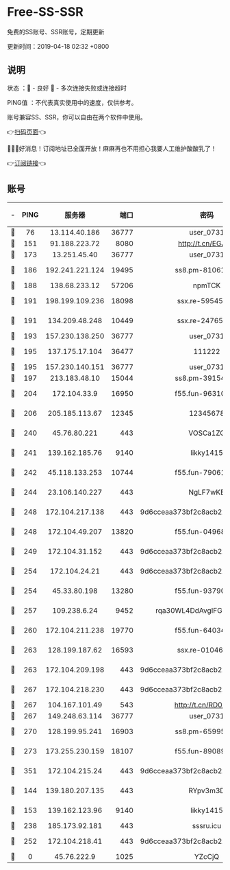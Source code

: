 # Free-SS-SSR

免费的SS账号、SSR账号，定期更新

更新时间：2019-04-18 02:32 +0800

## 说明

状态     ：🙂 - 良好 🙁 - 多次连接失败或连接超时

PING值   ：不代表真实使用中的速度，仅供参考。

账号兼容SS、SSR，你可以自由在两个软件中使用。

👉[扫码页面](https://liesauer.github.io/Free-SS-SSR/)👈

🎉🎉🎉好消息！订阅地址已全面开放！麻麻再也不用担心我要人工维护酸酸乳了！

👉[订阅链接](https://www.liesauer.net/yogurt/subscribe?ACCESS_TOKEN=DAYxR3mMaZAsaqUb)👈

## 账号

|-|PING|服务器|端口|密码|加密方式|区域|
|:----:|:----:|:-----:|-----:|:----:|:----:|:----:|
|🙂|76|13.114.40.186|36777|user_0731|chacha20|JP|
|🙂|151|91.188.223.72|8080|http://t.cn/EGJIyrl|rc4-md5|RU|
|🙂|173|13.251.45.40|36777|user_0731|chacha20|SG|
|🙂|186|192.241.221.124|19495|ss8.pm-81061227|aes-256-cfb|US|
|🙂|188|138.68.233.12|57206|npmTCK|rc4-md5|US|
|🙂|191|198.199.109.236|18098|ssx.re-59545724|aes-256-cfb|US|
|🙂|191|134.209.48.248|10449|ssx.re-24765202|aes-256-cfb|US|
|🙂|193|157.230.138.250|36777|user_0731|chacha20|US|
|🙂|195|137.175.17.104|36477|111222|aes-256-cfb|US|
|🙂|195|157.230.140.151|36777|user_0731|chacha20|US|
|🙂|197|213.183.48.10|15044|ss8.pm-39154943|rc4-md5|RU|
|🙂|204|172.104.33.9|16950|f55.fun-96310007|aes-256-cfb|SG|
|🙂|206|205.185.113.67|12345|12345678|aes-256-cfb|US|
|🙂|240|45.76.80.221|443|VOSCa1ZG|aes-256-cfb|DE|
|🙂|241|139.162.185.76|9140|likky1415|aes-256-cfb|DE|
|🙂|242|45.118.133.253|10744|f55.fun-79061620|aes-256-cfb|SG|
|🙂|244|23.106.140.227|443|NgLF7wKB|aes-256-cfb|US|
|🙂|248|172.104.217.138|443|9d6cceaa373bf2c8acb22e60b6a58be6|aes-256-cfb|US|
|🙂|248|172.104.49.207|13820|f55.fun-04968716|aes-256-cfb|SG|
|🙂|249|172.104.31.152|443|9d6cceaa373bf2c8acb22e60b6a58be6|aes-256-cfb|US|
|🙂|254|172.104.24.21|443|9d6cceaa373bf2c8acb22e60b6a58be6|aes-256-cfb|US|
|🙂|254|45.33.80.198|13280|f55.fun-93790108|aes-256-cfb|US|
|🙂|257|109.238.6.24|9452|rqa30WL4DdAvgIFG6Fs3znzTa|aes-256-cfb|FR|
|🙂|260|172.104.211.238|19770|f55.fun-64034702|aes-256-cfb|US|
|🙂|263|128.199.187.62|16593|ssx.re-01046701|aes-256-cfb|SG|
|🙂|263|172.104.209.198|443|9d6cceaa373bf2c8acb22e60b6a58be6|aes-256-cfb|US|
|🙂|267|172.104.218.230|443|9d6cceaa373bf2c8acb22e60b6a58be6|aes-256-cfb|US|
|🙂|267|104.167.101.49|543|http://t.cn/RD0D7sx|rc4-md5|CA|
|🙂|267|149.248.63.114|36777|user_0731|chacha20|CA|
|🙂|270|128.199.95.241|16903|ss8.pm-65995884|aes-256-cfb|SG|
|🙂|273|173.255.230.159|18107|f55.fun-89089831|aes-256-cfb|US|
|🙂|351|172.104.215.24|443|9d6cceaa373bf2c8acb22e60b6a58be6|aes-256-cfb|US|
|🙂|144|139.180.207.135|443|RYpv3m3D|aes-256-cfb|JP|
|🙂|153|139.162.123.96|9140|likky1415|aes-256-cfb|JP|
|🙂|238|185.173.92.181|443|sssru.icu|rc4-md5|RU|
|🙂|252|172.104.218.41|443|9d6cceaa373bf2c8acb22e60b6a58be6|aes-256-cfb|US|
|🙁|0|45.76.222.9|1025|YZcCjQ|rc4-md5|JP|
